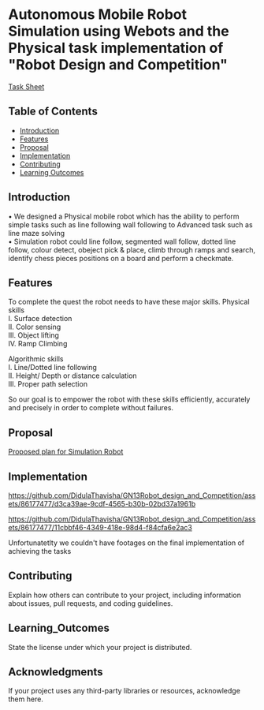 
# Autonomous Mobile Robot Simulation using Webots and the Physical task implementation of "Robot Design and Competition"

[Task Sheet](Task_Description.pdf)


## Table of Contents

- [Introduction](#introduction)
- [Features](#features)
- [Proposal](#proposal)
- [Implementation](#implementation)
- [Contributing](#contributing)
- [Learning Outcomes](#learning_outcomes)

## Introduction
• We designed a Physical mobile robot which has the ability to perform simple tasks such as line following wall following to Advanced task such as line maze solving  
• Simulation robot could line follow, segmented wall follow, dotted line follow, colour detect, obeject pick & place, climb through ramps and search, identify chess pieces positions on a board and perform a checkmate.


## Features

To complete the quest the robot needs to have these major skills. 
 Physical skills  
I. Surface detection  
II. Color sensing  
III. Object lifting  
IV. Ramp Climbing  

Algorithmic skills  
I. Line/Dotted line following  
II. Height/ Depth or distance calculation  
III. Proper path selection  

So our goal is to empower the robot with these skills efficiently, accurately and precisely in order to complete without failures. 

## Proposal 

[Proposed plan for Simulation Robot](Simulation_proposal.pdf)

## Implementation
https://github.com/DidulaThavisha/GN13Robot_design_and_Competition/assets/86177477/d3ca39ae-9cdf-4565-b30b-02bd37a1961b

https://github.com/DidulaThavisha/GN13Robot_design_and_Competition/assets/86177477/11cbbf46-4349-418e-98d4-f84cfa6e2ac3




Unfortunatetlty we couldn't have footages on the final implementation of achieving the tasks

## Contributing

Explain how others can contribute to your project, including information about issues, pull requests, and coding guidelines.

## Learning_Outcomes

State the license under which your project is distributed.

## Acknowledgments

If your project uses any third-party libraries or resources, acknowledge them here.

